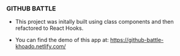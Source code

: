 ### GITHUB BATTLE

- This project was initally built using class components and then refactored to React Hooks.

- You can find the demo of this app at:
  https://github-battle-khoado.netlify.com/

